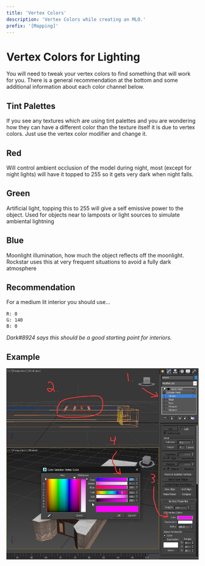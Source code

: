 ```yaml
---
title: 'Vertex Colors'
description: 'Vertex Colors while creating an MLO.'
prefix: '[Mapping]'
---
```


# Vertex Colors for Lighting

You will need to tweak your vertex colors to find something that will work for you. There is a general recommendation at the bottom and some additional information about each color channel below.

## Tint Palettes

If you see any textures which are using tint palettes and you are
wondering how they can have a different color than the texture itself it
is due to vertex colors. Just use the vertex color modifier and change
it.

## Red
Will control ambient occlusion of the model during night, most (except
for night lights) will have it topped to 255 so it gets very dark when
night falls.

## Green

Artificial light, topping this to 255 will give a self emissive power to
the object. Used for objects near to lamposts or light sources to
simulate ambiental lightning

## Blue

Moonlight illumination, how much the object reflects off the moonlight.
Rockstar uses this at very frequent situations to avoid a fully dark
atmosphere

## Recommendation

For a medium lit interior you should use...

```
R: 0
G: 140
B: 0
```

_Dark#8924 says this should be a good starting point for interiors._

## Example

![](media\image15.png)
